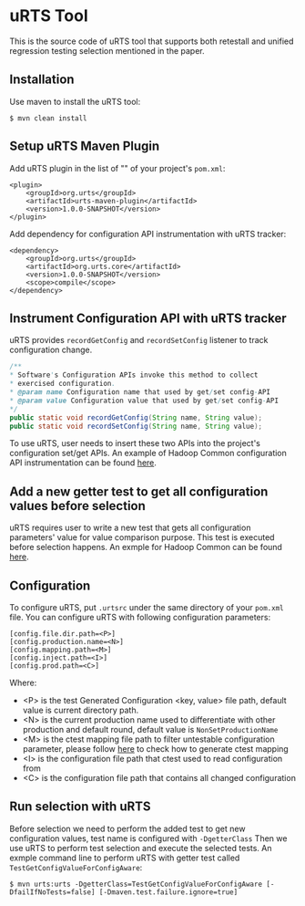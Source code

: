 # uRTS Tool
This is the source code of uRTS tool that supports both retestall and unified regression testing selection
mentioned in the paper.

## Installation
Use maven to install the uRTS tool:
```
$ mvn clean install
```

## Setup uRTS Maven Plugin
Add uRTS plugin in the list of "<plugins>" of your project's `pom.xml`:
```
<plugin>
    <groupId>org.urts</groupId>
    <artifactId>urts-maven-plugin</artifactId>
    <version>1.0.0-SNAPSHOT</version>
</plugin>
```

Add dependency for configuration API instrumentation with uRTS tracker:
```
<dependency>
    <groupId>org.urts</groupId>
    <artifactId>org.urts.core</artifactId>
    <version>1.0.0-SNAPSHOT</version>
    <scope>compile</scope>
</dependency>
```

## Instrument Configuration API with uRTS tracker
uRTS provides `recordGetConfig` and `recordSetConfig` listener to track configuration change.
```Java
/**
* Software's Configuration APIs invoke this method to collect
* exercised configuration.
* @param name Configuration name that used by get/set config-API
* @param value Configuration value that used by get/set config-API
*/
public static void recordGetConfig(String name, String value);
public static void recordSetConfig(String name, String value);
```

To use uRTS, user needs to insert these two APIs into the project's configuration set/get APIs.
An example of Hadoop Common configuration API instrumentation can be found [here](https://github.com/xlab-uiuc/hadoop-unify/commit/63df28234353e3330b96adcddce1b47b54f11f95).

## Add a new getter test to get all configuration values before selection
uRTS requires user to write a new test that gets all configuration parameters' value for
value comparison purpose. This test is executed before selection happens.
An exmple for Hadoop Common can be found [here](https://github.com/xlab-uiuc/uRTS-ae/tree/main/experiment/urts/hcommon/TestGetConfigValueForConfigAware.java).

## Configuration
To configure uRTS, put `.urtsrc` under the same directory of your `pom.xml` file.
You can configure uRTS with following configuration parameters:
```
[config.file.dir.path=<P>]
[config.production.name=<N>]
[config.mapping.path=<M>]
[config.inject.path=<I>]
[config.prod.path=<C>]
```
Where:
* \<P\> is the test Generated Configuration <key, value> file path, default value is current directory path.
* \<N\> is the current production name used to differentiate with other production and default round, default value is `NonSetProductionName`
* \<M\> is the ctest mapping file path to filter untestable configuration parameter, please follow [here](https://github.com/xlab-uiuc/openctest/tree/main/core/generate_ctest) to check how to generate ctest mapping
* \<I\> is the configuration file path that ctest used to read configuration from
* \<C\> is the configuration file path that contains all changed configuration

## Run selection with uRTS
Before selection we need to perform the added test to get new configuration values, test name is configured with `-DgetterClass`
Then we use uRTS to perform test selection and execute the selected tests.
An exmple command line to perform uRTS with getter test called `TestGetConfigValueForConfigAware`:
```
$ mvn urts:urts -DgetterClass=TestGetConfigValueForConfigAware [-DfailIfNoTests=false] [-Dmaven.test.failure.ignore=true]
```



